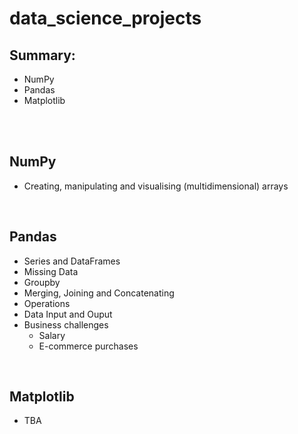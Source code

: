 # data_science_projects

## Summary:

  - NumPy 
  - Pandas
  - Matplotlib
<br>
<br>

## NumPy
  - Creating, manipulating and visualising (multidimensional) arrays
<br> 

## Pandas
  - Series and DataFrames
  - Missing Data
  - Groupby
  - Merging, Joining and Concatenating
  - Operations
  - Data Input and Ouput
  - Business challenges
    * Salary
    * E-commerce purchases
<br>

## Matplotlib
  - TBA
